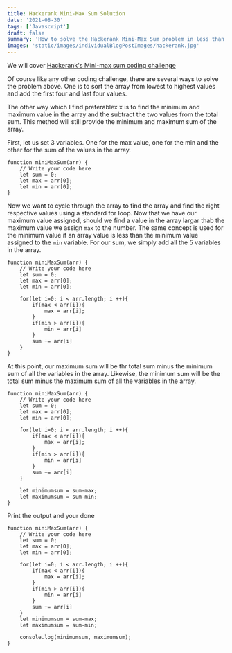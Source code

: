 ```yaml
---
title: Hackerank Mini-Max Sum Solution
date: '2021-08-30'
tags: ['Javascript']
draft: false
summary: 'How to solve the Hackerank Mini-Max Sum problem in less than 4 mins using JavaScript code'
images: 'static/images/individualBlogPostImages/hackerank.jpg'
---
```


We will cover [Hackerank's Mini-max sum coding challenge](https://www.hackerrank.com/challenges/one-month-preparation-kit-mini-max-sum/problem?isFullScreen=true&h_l=interview&playlist_slugs%5B%5D=preparation-kits&playlist_slugs%5B%5D=one-month-preparation-kit&playlist_slugs%5B%5D=one-month-week-one)

Of course like any other coding challenge, there are several ways to solve the problem above. One is to sort the array from lowest to highest values and add the first four and last four values.

The other way which I find preferablex x is to find the minimum and maximum value in the array and the subtract the two values from the total sum. This method will still provide the minimum and maximum sum of the array.

First, let us set 3 variables. One for the max value, one for the min and the other for the sum of the values in the array.

```
function miniMaxSum(arr) {
    // Write your code here
    let sum = 0;
    let max = arr[0];
    let min = arr[0];
}
```

Now we want to cycle through the array to find the array and find the right respective values using a standard for loop. Now that we have our maximum value assigned, should we find a value in the array largar thab the maximum value we assign `max` to the number. The same concept is used for the minimum value if an array value is less than the minimum value assigned to the `min` variable. For our sum, we simply add all the 5 variables in the array.

```
function miniMaxSum(arr) {
    // Write your code here
    let sum = 0;
    let max = arr[0];
    let min = arr[0];

    for(let i=0; i < arr.length; i ++){
        if(max < arr[i]){
            max = arr[i];
        }
        if(min > arr[i]){
            min = arr[i]
        }
        sum += arr[i]
    }
}

```

At this point, our maximum sum will be thr total sum minus the minimum sum of all the variables in the array. Likewise, the minimum sum will be the total sum minus the maximum sum of all the variables in the array.

```
function miniMaxSum(arr) {
    // Write your code here
    let sum = 0;
    let max = arr[0];
    let min = arr[0];

    for(let i=0; i < arr.length; i ++){
        if(max < arr[i]){
            max = arr[i];
        }
        if(min > arr[i]){
            min = arr[i]
        }
        sum += arr[i]
    }

    let minimumsum = sum-max;
    let maximumsum = sum-min;
}

```

Print the output and your done

```
function miniMaxSum(arr) {
    // Write your code here
    let sum = 0;
    let max = arr[0];
    let min = arr[0];

    for(let i=0; i < arr.length; i ++){
        if(max < arr[i]){
            max = arr[i];
        }
        if(min > arr[i]){
            min = arr[i]
        }
        sum += arr[i]
    }
    let minimumsum = sum-max;
    let maximumsum = sum-min;

    console.log(minimumsum, maximumsum);
}
```
